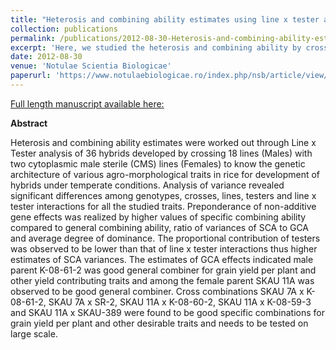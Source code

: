 ```yaml
---
title: "Heterosis and combining ability estimates using line x tester analysis to develop rice hybrids for temperate conditions."
collection: publications
permalink: /publications/2012-08-30-Heterosis-and-combining-ability-estimates-using-line-x-tester-analysis-to-develop-rice-hybrids-for-temperate-conditions
excerpt: 'Here, we studied the heterosis and combining ability by crossing 18 lines (Males) with two cytoplasmic newly developed male sterile (CMS) lines (Females).'
date: 2012-08-30
venue: 'Notulae Scientia Biologicae'
paperurl: 'https://www.notulaebiologicae.ro/index.php/nsb/article/view/7873'
---
```


<a href='https://www.notulaebiologicae.ro/index.php/nsb/article/view/7873'>Full length manuscript available here:</a>

**Abstract**

Heterosis and combining ability estimates were worked out through Line x Tester analysis of 36 hybrids developed by crossing 18 lines (Males) with two cytoplasmic male sterile (CMS) lines (Females) to know the genetic architecture of various agro-morphological traits in rice for development of hybrids under temperate conditions. Analysis of variance revealed significant differences among genotypes, crosses, lines, testers and line x tester interactions for all the studied traits. Preponderance of non-additive gene effects was realized by higher values of specific combining ability compared to general combining ability, ratio of variances of SCA to GCA and average degree of dominance. The proportional contribution of testers was observed to be lower than that of line x tester interactions thus higher estimates of SCA variances. The estimates of GCA effects indicated male parent K-08-61-2 was good general combiner for grain yield per plant and other yield contributing traits and among the female parent SKAU 11A was observed to be good general combiner. Cross combinations SKAU 7A x K-08-61-2, SKAU 7A x SR-2, SKAU 11A x K-08-60-2, SKAU 11A x K-08-59-3 and SKAU 11A x SKAU-389 were found to be good specific combinations for grain yield per plant and other desirable traits and needs to be tested on large scale.
